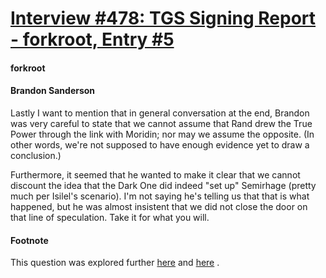 # [Interview #478: TGS Signing Report - forkroot, Entry #5](https://www.theoryland.com/intvmain.php?i=478#5)

#### forkroot

#### Brandon Sanderson

Lastly I want to mention that in general conversation at the end, Brandon was very careful to state that we cannot assume that Rand drew the True Power through the link with Moridin; nor may we assume the opposite. (In other words, we're not supposed to have enough evidence yet to draw a conclusion.)

Furthermore, it seemed that he wanted to make it clear that we cannot discount the idea that the Dark One did indeed "set up" Semirhage (pretty much per Isilel's scenario). I'm not saying he's telling us that that is what happened, but he was almost insistent that we did not close the door on that line of speculation. Take it for what you will.

#### Footnote

This question was explored further
[here](http://www.theoryland.com/intvmain.php?i=473#14)
and
[here](http://www.theoryland.com/intvmain.php?i=605#29)
.

